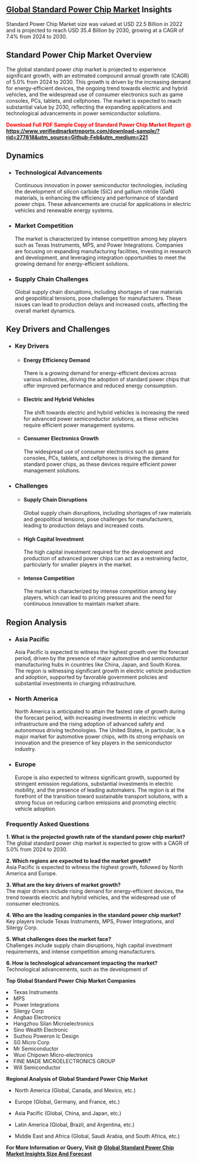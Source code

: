 <h2><a href="https://www.verifiedmarketreports.com/download-sample/?rid=277818&amp;utm_source=Github&amp;utm_medium=221" target="_blank">Global Standard Power Chip Market</a> Insights</h2><p>Standard Power Chip Market size was valued at USD 22.5 Billion in 2022 and is projected to reach USD 35.4 Billion by 2030, growing at a CAGR of 7.4% from 2024 to 2030.</p><p> <h2>Standard Power Chip Market Overview</h2> <p>The global standard power chip market is projected to experience significant growth, with an estimated compound annual growth rate (CAGR) of 5.0% from 2024 to 2030. This growth is driven by the increasing demand for energy-efficient devices, the ongoing trend towards electric and hybrid vehicles, and the widespread use of consumer electronics such as game consoles, PCs, tablets, and cellphones. The market is expected to reach substantial value by 2030, reflecting the expanding applications and technological advancements in power semiconductor solutions. </p> <p><strong><p><span class=""><span style="color: #ff0000;"><strong>Download Full PDF Sample Copy of Standard Power Chip Market Report</strong> @ </span><a href="https://www.verifiedmarketreports.com/download-sample/?rid=277818&amp;utm_source=Github-Feb&amp;utm_medium=221" target="_blank">https://www.verifiedmarketreports.com/download-sample/?rid=277818&amp;utm_source=Github-Feb&amp;utm_medium=221</a></span></p></strong></p> <h2>Dynamics</h2> <ul> <li><h3>Technological Advancements</h3> <p>Continuous innovation in power semiconductor technologies, including the development of silicon carbide (SiC) and gallium nitride (GaN) materials, is enhancing the efficiency and performance of standard power chips. These advancements are crucial for applications in electric vehicles and renewable energy systems. </p> </li> <li><h3>Market Competition</h3> <p>The market is characterized by intense competition among key players such as Texas Instruments, MPS, and Power Integrations. Companies are focusing on expanding manufacturing facilities, investing in research and development, and leveraging integration opportunities to meet the growing demand for energy-efficient solutions. </p> </li> <li><h3>Supply Chain Challenges</h3> <p>Global supply chain disruptions, including shortages of raw materials and geopolitical tensions, pose challenges for manufacturers. These issues can lead to production delays and increased costs, affecting the overall market dynamics. </p> </li> </ul> <h2>Key Drivers and Challenges</h2> <ul> <li><h3>Key Drivers</h3> <ul> <li><h4>Energy Efficiency Demand</h4> <p>There is a growing demand for energy-efficient devices across various industries, driving the adoption of standard power chips that offer improved performance and reduced energy consumption. </p> </li> <li><h4>Electric and Hybrid Vehicles</h4> <p>The shift towards electric and hybrid vehicles is increasing the need for advanced power semiconductor solutions, as these vehicles require efficient power management systems. </p> </li> <li><h4>Consumer Electronics Growth</h4> <p>The widespread use of consumer electronics such as game consoles, PCs, tablets, and cellphones is driving the demand for standard power chips, as these devices require efficient power management solutions. </p> </li> </ul> </li> <li><h3>Challenges</h3> <ul> <li><h4>Supply Chain Disruptions</h4> <p>Global supply chain disruptions, including shortages of raw materials and geopolitical tensions, pose challenges for manufacturers, leading to production delays and increased costs. </p> </li> <li><h4>High Capital Investment</h4> <p>The high capital investment required for the development and production of advanced power chips can act as a restraining factor, particularly for smaller players in the market. </p> </li> <li><h4>Intense Competition</h4> <p>The market is characterized by intense competition among key players, which can lead to pricing pressures and the need for continuous innovation to maintain market share. </p> </li> </ul> </li> </ul> <h2>Region Analysis</h2> <ul> <li><h3>Asia Pacific</h3> <p>Asia Pacific is expected to witness the highest growth over the forecast period, driven by the presence of major automotive and semiconductor manufacturing hubs in countries like China, Japan, and South Korea. The region is witnessing significant growth in electric vehicle production and adoption, supported by favorable government policies and substantial investments in charging infrastructure. </p> </li> <li><h3>North America</h3> <p>North America is anticipated to attain the fastest rate of growth during the forecast period, with increasing investments in electric vehicle infrastructure and the rising adoption of advanced safety and autonomous driving technologies. The United States, in particular, is a major market for automotive power chips, with its strong emphasis on innovation and the presence of key players in the semiconductor industry. </p> </li> <li><h3>Europe</h3> <p>Europe is also expected to witness significant growth, supported by stringent emission regulations, substantial investments in electric mobility, and the presence of leading automakers. The region is at the forefront of the transition toward sustainable transport solutions, with a strong focus on reducing carbon emissions and promoting electric vehicle adoption. </p> </li> </ul> <h3>Frequently Asked Questions</h3> <p><strong>1. What is the projected growth rate of the standard power chip market?</strong><br> The global standard power chip market is expected to grow with a CAGR of 5.0% from 2024 to 2030. </p> <p><strong>2. Which regions are expected to lead the market growth?</strong><br> Asia Pacific is expected to witness the highest growth, followed by North America and Europe. </p> <p><strong>3. What are the key drivers of market growth?</strong><br> The major drivers include rising demand for energy-efficient devices, the trend towards electric and hybrid vehicles, and the widespread use of consumer electronics. </p> <p><strong>4. Who are the leading companies in the standard power chip market?</strong><br> Key players include Texas Instruments, MPS, Power Integrations, and Silergy Corp. </p> <p><strong>5. What challenges does the market face?</strong><br> Challenges include supply chain disruptions, high capital investment requirements, and intense competition among manufacturers. </p> <p><strong>6. How is technological advancement impacting the market?</strong><br> Technological advancements, such as the development of</p><p><strong>Top Global Standard Power Chip Market Companies</strong></p><div data-test-id=""><p><li>Texas Instruments</li><li> MPS</li><li> Power Integrations</li><li> Silergy Corp</li><li> Angbao Electronics</li><li> Hangzhou Silan Microelectronics</li><li> Sino Wealth Electronic</li><li> Suzhou Poweron Ic Design</li><li> SG Micro Corp</li><li> Mr Semiconductor</li><li> Wuxi Chipown Micro-electronics</li><li> FINE MADE MICROELECTRONICS GROUP</li><li> Will Semiconductor</li></p><div><strong>Regional Analysis of&nbsp;Global Standard Power Chip Market</strong></div><ul><li dir="ltr"><p dir="ltr">North America&nbsp;(Global, Canada, and Mexico, etc.)</p></li><li dir="ltr"><p dir="ltr">Europe (Global, Germany, and France, etc.)</p></li><li dir="ltr"><p dir="ltr">Asia Pacific&nbsp;(Global, China, and Japan, etc.)</p></li><li dir="ltr"><p dir="ltr">Latin America&nbsp;(Global, Brazil, and Argentina, etc.)</p></li><li dir="ltr">Middle East and Africa&nbsp;(Global, Saudi Arabia, and South Africa, etc.)</li></ul><p><strong>For More Information or Query, Visit @&nbsp;</strong><strong><a href="https://www.verifiedmarketreports.com/product/standard-power-chip-market/?utm_source=Github&amp;utm_medium=221" target="_blank">Global Standard Power Chip Market Insights Size And Forecast</a></strong></p></div>
